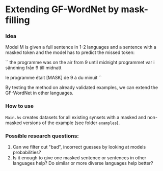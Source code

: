 # Extending GF-WordNet by mask-filling 

### Idea 
Model M is given a full sentence in 1-2 languages and a sentence with a masked token and the model has to predict the missed token:

``
the programme was on the air from 9 until midnight
programmet var i sändning från 9 till midnatt

le programme était [MASK] de 9 à du minuit
``

By testing the method on already validated examples, we can extend the GF-WordNet in other languages.

### How to use
`Main.hs` creates datasets for all existing synsets with a masked and non-masked versions of the example (see folder `examples`).

### Possible research questions:
1. Can we filter out "bad", incorrect guesses by looking at models probabilities?
2. Is it enough to give one masked sentence or sentences in other languages help? Do similar or more diverse languages help better?
